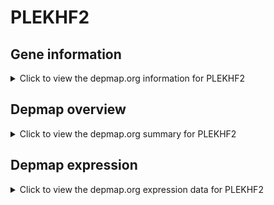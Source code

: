 <h1>PLEKHF2</h1>

<h2>Gene information</h2>
<details>
  <summary>Click to view the depmap.org information for PLEKHF2</summary>
  <iframe src="https://depmap.org/portal/gene/PLEKHF2?tab=about" style="border:none;width:100%;height:800px"></iframe>
</details>

<h2>Depmap overview</h2>
<details>
  <summary>Click to view the depmap.org summary for PLEKHF2</summary>
  <iframe src="https://depmap.org/portal/gene/PLEKHF2?tab=overview" style="border:none;width:100%;height:800px"></iframe>
</details>

<h2>Depmap expression</h2>
<details>
  <summary>Click to view the depmap.org expression data for PLEKHF2</summary>
  <iframe src="https://depmap.org/portal/gene/PLEKHF2?tab=characterization" style="border:none;width:100%;height:800px"></iframe>
</details>


<!--
<h2>Reactome Pathway diagram</h2>
<details>
  <summary>Click to view Reactome pathway for PLEKHF2</summary>
  PNAME
</details>
-->


